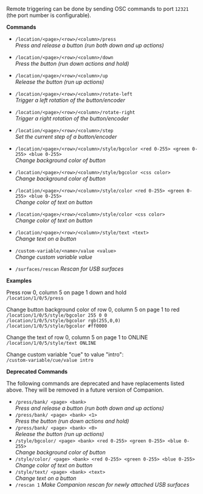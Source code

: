Remote triggering can be done by sending OSC commands to port `12321` (the port number is configurable).

**Commands**

- `/location/<page>/<row>/<column>/press`  
  _Press and release a button (run both down and up actions)_
- `/location/<page>/<row>/<column>/down`  
  _Press the button (run down actions and hold)_
- `/location/<page>/<row>/<column>/up`  
  _Release the button (run up actions)_
- `/location/<page>/<row>/<column>/rotate-left`  
  _Trigger a left rotation of the button/encoder_
- `/location/<page>/<row>/<column>/rotate-right`  
  _Trigger a right rotation of the button/encoder_
- `/location/<page>/<row>/<column>/step`  
  _Set the current step of a button/encoder_

- `/location/<page>/<row>/<column>/style/bgcolor <red 0-255> <green 0-255> <blue 0-255>`  
  _Change background color of button_
- `/location/<page>/<row>/<column>/style/bgcolor <css color>`  
  _Change background color of button_
- `/location/<page>/<row>/<column>/style/color <red 0-255> <green 0-255> <blue 0-255>`  
  _Change color of text on button_
- `/location/<page>/<row>/<column>/style/color <css color>`  
  _Change color of text on button_
- `/location/<page>/<row>/<column>/style/text <text>`  
  _Change text on a button_

- `/custom-variable/<name>/value <value>`  
  _Change custom variable value_
- `/surfaces/rescan`
  _Rescan for USB surfaces_

**Examples**

Press row 0, column 5 on page 1 down and hold  
`/location/1/0/5/press`

Change button background color of row 0, column 5 on page 1 to red  
`/location/1/0/5/style/bgcolor 255 0 0`  
`/location/1/0/5/style/bgcolor rgb(255,0,0)`  
`/location/1/0/5/style/bgcolor #ff0000`

Change the text of row 0, column 5 on page 1 to ONLINE  
`/location/1/0/5/style/text ONLINE`

Change custom variable "cue" to value "intro":  
`/custom-variable/cue/value intro`

**Deprecated Commands**

The following commands are deprecated and have replacements listed above. They will be removed in a future version of Companion.

- `/press/bank/ <page> <bank>`  
  _Press and release a button (run both down and up actions)_
- `/press/bank/ <page> <bank> <1>`  
  _Press the button (run down actions and hold)_
- `/press/bank/ <page> <bank> <0>`  
  _Release the button (run up actions)_
- `/style/bgcolor/ <page> <bank> <red 0-255> <green 0-255> <blue 0-255>`  
  _Change background color of button_
- `/style/color/ <page> <bank> <red 0-255> <green 0-255> <blue 0-255>`  
  _Change color of text on button_
- `/style/text/ <page> <bank> <text>`  
  _Change text on a button_
- `/rescan 1`
  _Make Companion rescan for newly attached USB surfaces_
